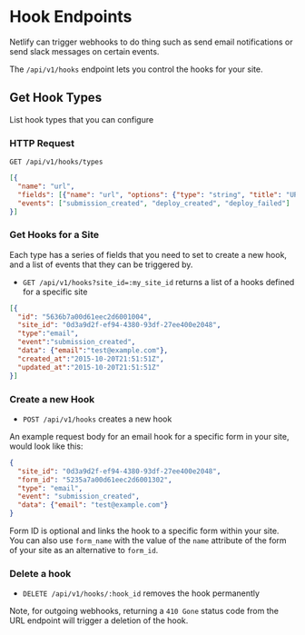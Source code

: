 # Hook Endpoints

Netlify can trigger webhooks to do thing such as send email notifications or send slack messages on certain events.

The `/api/v1/hooks` endpoint lets you control the hooks for your site.

## Get Hook Types
List hook types that you can configure

### HTTP Request
`GET /api/v1/hooks/types` 

```json
[{
  "name": "url",
  "fields": [{"name": "url", "options": {"type": "string", "title": "URL to notify"}}],
  "events": ["submission_created", "deploy_created", "deploy_failed"]
}]
```

### Get Hooks for a Site

Each type has a series of fields that you need to set to create a new hook, and a list of events that they can be triggered by.

* `GET /api/v1/hooks?site_id=:my_site_id` returns a list of a hooks defined for a specific site

```json
[{
  "id": "5636b7a00d61eec2d6001004",
  "site_id": "0d3a9d2f-ef94-4380-93df-27ee400e2048",
  "type":"email",
  "event":"submission_created",
  "data": {"email":"test@example.com"},
  "created_at":"2015-10-20T21:51:51Z",
  "updated_at":"2015-10-20T21:51:51Z"
}]
```

### Create a new Hook

* `POST /api/v1/hooks` creates a new hook

An example request body for an email hook for a specific form in your site, would look like this:

```json
{
  "site_id": "0d3a9d2f-ef94-4380-93df-27ee400e2048",
  "form_id": "5235a7a00d61eec2d6001302",
  "type": "email",
  "event": "submission_created",
  "data": {"email": "test@example.com"}
}
```

Form ID is optional and links the hook to a specific form within your site. You can also use `form_name` with the value of the `name` attribute of the form of your site as an alternative to `form_id`.

### Delete a hook

* `DELETE /api/v1/hooks/:hook_id` removes the hook permanently

Note, for outgoing webhooks, returning a `410 Gone` status code from the URL endpoint will trigger a deletion of the hook.
